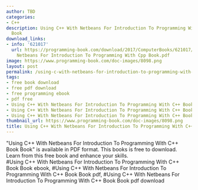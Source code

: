 ```yaml
---
author: TBD
categories:
- C++
description: Using C++ With Netbeans For Introduction To Programming With C++ Book
  Book
download_links:
- info: '621017'
  url: https://programming-book.com/download/2017/ComputerBooks/621017/Using Cpp With
    Netbeans For Introduction To Programming With Cpp Book.pdf
image: https://www.programming-book.com/doc-images/8098.png
layout: post
permalink: /using-c-with-netbeans-for-introduction-to-programming-with-c-book-book.html
tags:
- free book download
- free pdf download
- free programming ebook
- pdf free
- Using C++ With Netbeans For Introduction To Programming With C++ Book Book ebook
- Using C++ With Netbeans For Introduction To Programming With C++ Book Book pdf
- Using C++ With Netbeans For Introduction To Programming With C++ Book Book pdf download
thumbnail_url: https://www.programming-book.com/doc-images/8098.png
title: Using C++ With Netbeans For Introduction To Programming With C++ Book Book
---
```


 
<div class="item-desc text-justify">
  "Using C++ With Netbeans For Introduction To Programming With C++ Book Book" is available in PDF format. This books is free to download. Learn from this free book and enhance your skills.
  <br>
  #Using C++ With Netbeans For Introduction To Programming With C++ Book Book ebook, #Using C++ With Netbeans For Introduction To Programming With C++ Book Book pdf, #Using C++ With Netbeans For Introduction To Programming With C++ Book Book pdf download
</div>